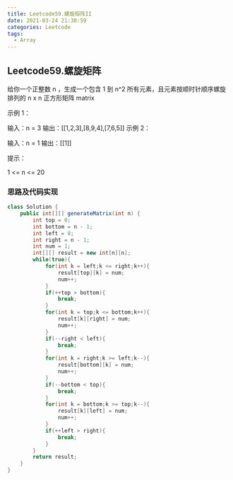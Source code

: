 ```yaml
---
title: Leetcode59.螺旋矩阵II
date: 2021-03-24 21:38:59
categories: Leetcode
tags:
  - Array
---
```


## Leetcode59.螺旋矩阵

给你一个正整数 n ，生成一个包含 1 到 n^2 所有元素，且元素按顺时针顺序螺旋排列的 n x n 正方形矩阵 matrix 

示例 1：


输入：n = 3
输出：[[1,2,3],[8,9,4],[7,6,5]]
示例 2：

输入：n = 1
输出：[[1]]


提示：

1 <= n <= 20



### 思路及代码实现

```java
class Solution {
    public int[][] generateMatrix(int n) {
        int top = 0;
        int bottom = n - 1;
        int left = 0;
        int right = n - 1;
        int num = 1;
        int[][] result = new int[n][n];
        while(true){
            for(int k = left;k <= right;k++){
                result[top][k] = num;
                num++;
            }
            if(++top > bottom){
                break;
            }
            for(int k = top;k <= bottom;k++){
                result[k][right] = num;
                num++;
            }
            if(--right < left){
                break;
            }
            for(int k = right;k >= left;k--){
                result[bottom][k] = num;
                num++;
            }
            if(--bottom < top){
                break;
            }
            for(int k = bottom;k >= top;k--){
                result[k][left] = num;
                num++;
            }
            if(++left > right){
                break;
            }
        }
        return result;
    }
}
```




